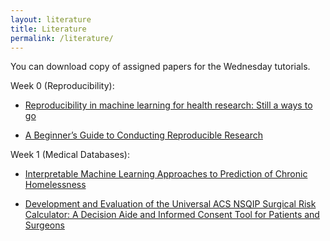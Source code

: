 ```yaml
---
layout: literature
title: Literature
permalink: /literature/
---
```

You can download copy of assigned papers for the Wednesday tutorials.

Week 0 (Reproducibility): 

- [Reproducibility in machine learning for health research: Still a ways to go](/static_files/literature/scitranslmed.abb1655.pdf)

- [A Beginner’s Guide to Conducting Reproducible Research](/static_files/literature/alston.pdf)

Week 1 (Medical Databases):

- [Interpretable Machine Learning Approaches to Prediction of Chronic Homelessness](/static_files/literature/2009.09072.pdf)

- [Development and Evaluation of the Universal ACS NSQIP Surgical Risk Calculator: A Decision Aide and Informed Consent Tool for Patients and Surgeons](/static_files/literature/nihms-506521.pdf)
